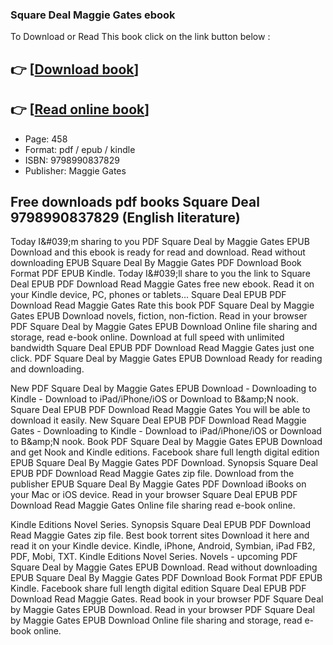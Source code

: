 ### Square Deal Maggie Gates ebook

To Download or Read This book click on the link button below :

## 👉  [**[Download book](http://filesbooks.info/download.php?group=book&from=github.com&id=717635&lnk=1063 "Download book")**]

## 👉  [**[Read online book](http://filesbooks.info/download.php?group=book&from=github.com&id=717635&lnk=1063 "Read online book")**]


* Page: 458
* Format: pdf / epub / kindle
* ISBN: 9798990837829
* Publisher: Maggie Gates



## Free downloads pdf books Square Deal 9798990837829 (English literature)


Today I&amp;#039;m sharing to you PDF Square Deal by Maggie Gates EPUB Download and this ebook is ready for read and download. Read without downloading EPUB Square Deal By Maggie Gates PDF Download Book Format PDF EPUB Kindle. Today I&amp;#039;ll share to you the link to Square Deal EPUB PDF Download Read Maggie Gates free new ebook. Read it on your Kindle device, PC, phones or tablets... Square Deal EPUB PDF Download Read Maggie Gates Rate this book PDF Square Deal by Maggie Gates EPUB Download novels, fiction, non-fiction. Read in your browser PDF Square Deal by Maggie Gates EPUB Download Online file sharing and storage, read e-book online. Download at full speed with unlimited bandwidth Square Deal EPUB PDF Download Read Maggie Gates just one click. PDF Square Deal by Maggie Gates EPUB Download Ready for reading and downloading.

New PDF Square Deal by Maggie Gates EPUB Download - Downloading to Kindle - Download to iPad/iPhone/iOS or Download to B&amp;amp;N nook. Square Deal EPUB PDF Download Read Maggie Gates You will be able to download it easily. New Square Deal EPUB PDF Download Read Maggie Gates - Downloading to Kindle - Download to iPad/iPhone/iOS or Download to B&amp;amp;N nook. Book PDF Square Deal by Maggie Gates EPUB Download and get Nook and Kindle editions. Facebook share full length digital edition EPUB Square Deal By Maggie Gates PDF Download. Synopsis Square Deal EPUB PDF Download Read Maggie Gates zip file. Download from the publisher EPUB Square Deal By Maggie Gates PDF Download iBooks on your Mac or iOS device. Read in your browser Square Deal EPUB PDF Download Read Maggie Gates Online file sharing read e-book online.

Kindle Editions Novel Series. Synopsis Square Deal EPUB PDF Download Read Maggie Gates zip file. Best book torrent sites Download it here and read it on your Kindle device. Kindle, iPhone, Android, Symbian, iPad FB2, PDF, Mobi, TXT. Kindle Editions Novel Series. Novels - upcoming PDF Square Deal by Maggie Gates EPUB Download. Read without downloading EPUB Square Deal By Maggie Gates PDF Download Book Format PDF EPUB Kindle. Facebook share full length digital edition Square Deal EPUB PDF Download Read Maggie Gates. Read book in your browser PDF Square Deal by Maggie Gates EPUB Download. Read in your browser PDF Square Deal by Maggie Gates EPUB Download Online file sharing and storage, read e-book online.





